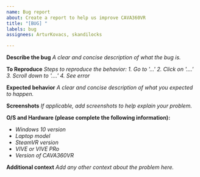 ```yaml
---
name: Bug report
about: Create a report to help us improve CAVA360VR
title: "[BUG] "
labels: bug
assignees: ArturKovacs, skandilocks

---
```


**Describe the bug**
_A clear and concise description of what the bug is._

**To Reproduce**
_Steps to reproduce the behavior:_
_1. Go to '...'_
_2. Click on '....'_
_3. Scroll down to '....'_
_4. See error_

**Expected behavior**
_A clear and concise description of what you expected to happen._

**Screenshots**
_If applicable, add screenshots to help explain your problem._

**O/S and Hardware (please complete the following information):**
 - _Windows 10 version_
 - _Laptop model_
 - _SteamVR version_
 - _VIVE or VIVE PRo_
 - _Version of CAVA360VR_

**Additional context**
_Add any other context about the problem here._
